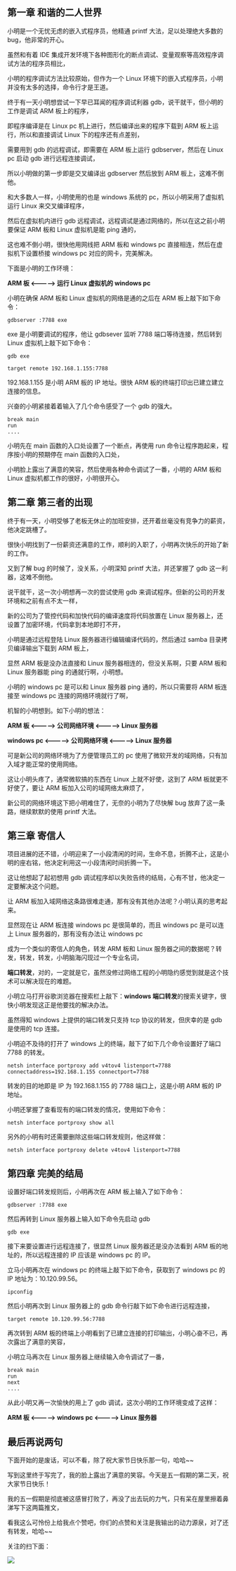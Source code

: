 
## 第一章  和谐的二人世界

小明是一个无忧无虑的嵌入式程序员，他精通 printf 大法，足以处理绝大多数的 bug，他非常的开心。

虽然和有着 IDE 集成开发环境下各种图形化的断点调试、变量观察等高效程序调试方法的程序员相比，

小明的程序调试方法比较原始，但作为一个 Linux 环境下的嵌入式程序员，小明并没有太多的选择，命令行才是王道。

终于有一天小明想尝试一下早已耳闻的程序调试利器 gdb，说干就干，但小明的工作是调试 ARM 板上的程序，

即程序编译是在 Linux pc 机上进行，然后编译出来的程序下载到 ARM 板上运行，所以和直接调试 Linux 下的程序还有点差别，

需要用到 gdb 的远程调试，即需要在 ARM 板上运行 gdbserver，然后在 Linux pc 启动 gdb 进行远程连接调试，

所以小明做的第一步即是交叉编译出 gdbserver 然后放到 ARM 板上，这难不倒他。

和大多数人一样，小明使用的也是 windows 系统的 pc，所以小明采用了虚拟机运行 Linux 来交叉编译程序，

然后在虚拟机内进行 gdb 远程调试，远程调试是通过网络的，所以在这之前小明要保证 ARM 板和 Linux 虚拟机是能 ping 通的，

这也难不倒小明，很快他用网线把 ARM 板和 windows pc 直接相连，然后在虚拟机下设置桥接 windows pc 对应的网卡，完美解决。

下面是小明的工作环境：

**ARM 板 <-----> 运行 Linux 虚拟机的 windows pc**

小明在确保 ARM 板和 Linux 虚拟机的网络是通的之后在 ARM 板上敲下如下命令：

	gdbserver :7788 exe

exe 是小明要调试的程序，他让 gdbsever 监听 7788 端口等待连接，然后转到 Linux 虚拟机上敲下如下命令：

	gdb exe
	
	target remote 192.168.1.155:7788

192.168.1.155 是小明 ARM 板的 IP 地址。很快 ARM 板的终端打印出已建立建立连接的信息。

兴奋的小明紧接着着输入了几个命令感受了一个 gdb 的强大。

	break main
	run
	....

小明先在 main 函数的入口处设置了一个断点，再使用 run 命令让程序跑起来，程序按小明的预期停在 main 函数的入口处，

小明脸上露出了满意的笑容，然后使用各种命令调试了一番，小明的 ARM 板和 Linux 虚拟机都工作的很好，小明很开心。

## 第二章  第三者的出现

终于有一天，小明受够了老板无休止的加班安排，还开着丝毫没有竞争力的薪资，他决定跳槽了。

很快小明找到了一份薪资还满意的工作，顺利的入职了，小明再次快乐的开始了新的工作。

又到了解 bug 的时候了，没关系，小明深知 printf 大法，并还掌握了 gdb 这一利器，这难不倒他。

说干就干，这一次小明想再一次的尝试使用 gdb 来调试程序。但新的公司的开发环境和之前有点不太一样，

新的公司为了管控代码和加快代码的编译速度将代码放置在 Linux 服务器上，还设置了加密环境，代码拿到本地即打不开，

小明是通过远程登陆 Linux 服务器进行编辑编译代码的，然后通过 samba 目录拷贝编译输出下载到 ARM 板上，

显然 ARM 板是没办法直接和 Linux 服务器相连的，但没关系啊，只要 ARM 板和 Linux 服务器能 ping 的通就行啊，小明想。

小明的 windows pc 是可以和 Linux 服务器 ping 通的，所以只需要将 ARM 板连接至 windows pc 连接的网络环境就行了啊，

机智的小明想到。如下小明的想法：

**ARM 板 <-----> 公司网络环境 <-----> Linux 服务器**
	
**windows pc <-----> 公司网络环境 <-----> Linux 服务器**

可是新公司的网络环境为了方便管理员工的 pc 使用了微软开发的域网络，只有加入域才能正常的使用网络。

这让小明头疼了，通常微软搞的东西在 Linux 上就不好使，这到了 ARM 板就更不好使了，要让 ARM 板加入公司的域网络太麻烦了，

新公司的网络环境这下把小明难住了，无奈的小明为了尽快解 bug 放弃了这一条路，继续默默的使用 printf 大法。

## 第三章  寄信人

项目进展的还不错，小明迎来了一小段清闲的时间，生命不息，折腾不止，这是小明的座右铭，他决定利用这一小段清闲时间折腾一下。

这让他想起了起初想用 gdb 调试程序却以失败告终的结局，心有不甘，他决定一定要解决这个问题。

让 ARM 板加入域网络这条路很难走通，那有没有其他办法呢？小明认真的思考起来。

显然现在让 ARM 板连接 windows pc 是很简单的，而且 windows pc 是可以连上 Linux 服务器的，那有没有办法让 windows pc

成为一个类似的寄信人的角色，转发 ARM 板和 Linux 服务器之间的数据呢？转发，转发，转发，小明脑海闪现过一个专业名词，

**端口转发**，对的，一定就是它，虽然没修过网络工程的小明隐约感觉到就是这个技术可以解决现在的难题。

小明立马打开谷歌浏览器在搜索栏上敲下：**windows 端口转发**的搜索关键字，很快小明发现这正是他要找的解决办法。

虽然得知 windows 上提供的端口转发只支持 tcp 协议的转发，但庆幸的是 gdb 是使用的 tcp 连接。

小明迫不及待的打开了 windows 上的终端，敲下了如下几个命令设置好了端口 7788 的转发。

	netsh interface portproxy add v4tov4 listenport=7788 connectaddress=192.168.1.155 connectport=7788

转发的目的地即是 IP 为 192.168.1.155 的 7788 端口上，这是小明 ARM 板的 IP 地址。

小明还掌握了查看现有的端口转发的情况，使用如下命令：

	netsh interface portproxy show all

另外的小明有时还需要删除这些端口转发规则，他这样做：

	netsh interface portproxy delete v4tov4 listenport=7788

## 第四章  完美的结局

设置好端口转发规则后，小明再次在 ARM 板上输入了如下命令：

	gdbserver :7788 exe

然后再转到 Linux 服务器上输入如下命令先启动 gdb

	gdb exe

接下来要设置进行远程连接了，很显然 Linux 服务器还是没办法看到 ARM 板的地址的，所以远程连接的 IP 应该是 windows pc 的 IP。

立马小明再次在 windows pc 的终端上敲下如下命令，获取到了 windows pc 的 IP 地址为：10.120.99.56。

	ipconfig

然后小明再次到 Linux 服务器上的 gdb 命令行敲下如下命令进行远程连接，

	target remote 10.120.99.56:7788

再次转到 ARM 板的终端上小明看到了已建立连接的打印输出，小明心奋不已，再次露出了满意的笑容，

小明立马再次在 Linux 服务器上继续输入命令调试了一番，

	break main
	run
	next
	....

从此小明又再一次愉快的用上了 gdb 调试，这次小明的工作环境变成了这样：

**ARM 板 <-----> windows pc <-----> Linux 服务器**

## 最后再说两句

下面开始的是废话，可以不看，除了祝大家节日快乐那一句，哈哈~~

写到这里终于写完了，我的脸上露出了满意的笑容。今天是五一假期的第二天，祝大家节日快乐！

我的五一假期是彻底被这感冒打败了，再没了出去玩的力气，只有呆在屋里擦着鼻涕写下这两篇推文，

看我这么可怜份上给我点个赞吧，你们的点赞和关注是我输出的动力源泉，对了还有转发，哈哈~~

关注的扫下面：

![](http://wx1.sinaimg.cn/large/9e169b75gy1fqcisgsbd7j2076076q3e.jpg)